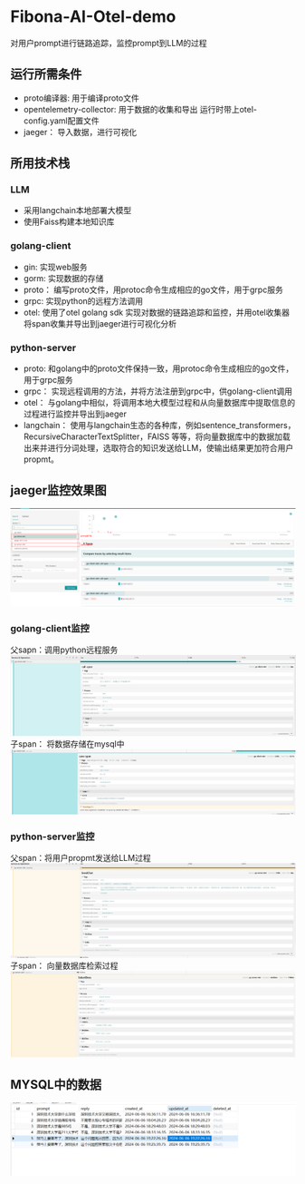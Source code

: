 # Fibona-AI-Otel-demo
对用户prompt进行链路追踪，监控prompt到LLM的过程  

## 运行所需条件
* proto编译器: 用于编译proto文件
* opentelemetry-collector: 用于数据的收集和导出 运行时带上otel-config.yaml配置文件
* jaeger： 导入数据，进行可视化
## 所用技术栈
### LLM
* 采用langchain本地部署大模型
* 使用Faiss构建本地知识库
### golang-client
* gin: 实现web服务
* gorm: 实现数据的存储
* proto： 编写proto文件，用protoc命令生成相应的go文件，用于grpc服务
* grpc: 实现python的远程方法调用
* otel: 使用了otel golang sdk 实现对数据的链路追踪和监控，并用otel收集器将span收集并导出到jaeger进行可视化分析
### python-server
* proto: 和golang中的proto文件保持一致，用protoc命令生成相应的go文件，用于grpc服务
* grpc： 实现远程调用的方法，并将方法注册到grpc中，供golang-client调用
* otel： 与golang中相似，将调用本地大模型过程和从向量数据库中提取信息的过程进行监控并导出到jaeger
* langchain： 使用与langchain生态的各种库，例如sentence_transformers，RecursiveCharacterTextSplitter，FAISS 等等，将向量数据库中的数据加载出来并进行分词处理，选取符合的知识发送给LLM，使输出结果更加符合用户propmt。 

## jaeger监控效果图
![alt text](/assert/image-1.png)
### golang-client监控
父sapn：调用python远程服务
![alt text](/assert/image-2.png)
子span： 将数据存储在mysql中
![alt text](/assert/image-3.png)
###  python-server监控
父span：将用户propmt发送给LLM过程
![alt text](/assert/image-4.png)
子span： 向量数据库检索过程
![alt text](/assert/image-5.png)
## MYSQL中的数据
![alt text](/assert/image-6.png)
